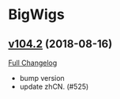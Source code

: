 # BigWigs

## [v104.2](https://github.com/BigWigsMods/BigWigs/tree/v104.2) (2018-08-16)
[Full Changelog](https://github.com/BigWigsMods/BigWigs/compare/v104.1...v104.2)

- bump version  
- update zhCN. (#525)  
